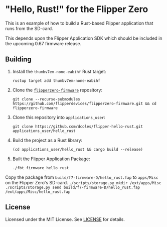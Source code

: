 # "Hello, Rust!" for the Flipper Zero

This is an example of how to build a Rust-based Flipper application that runs
from the SD-card.

This depends upon the Flipper Application SDK which should be included in the
upcoming 0.67 firmware release.

## Building

1. Install the `thumbv7em-none-eabihf` Rust target:
    ```
    rustup target add thumbv7em-none-eabihf
    ```
2. Clone the [`flipperzero-firmware`](https://github.com/flipperdevices/flipperzero-firmware) repository:
    ```
    git clone --recurse-submodules https://github.com/flipperdevices/flipperzero-firmware.git && cd flipperzero-firmware
    ```
3. Clone this repository into `applications_user`:
    ```
    git clone https://github.com/dcoles/flipper-hello-rust.git applications_user/hello_rust
    ```
4. Build the project as a Rust library:
    ```
    (cd applications_user/hello_rust && cargo build --release)
    ```
5. Built the Flipper Application Package:
    ```
    ./fbt firmware_hello_rust
    ```

Copy the package from `build/f7-firmware-D/hello_rust.fap` to `apps/Misc`
on the Flipper Zero's SD-card.
    ```
    ./scripts/storage.py mkdir /ext/apps/Misc
    ./scripts/storage.py send build/f7-firmware-D/hello_rust.fap /ext/apps/Misc/hello_rust.fap
    ```

## License

Licensed under the MIT License. See [LICENSE](LICENSE) for details.
